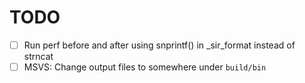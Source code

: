 # TODO

- [ ] Run perf before and after using snprintf() in _sir_format instead of strncat
- [ ] MSVS: Change output files to somewhere under `build/bin`
